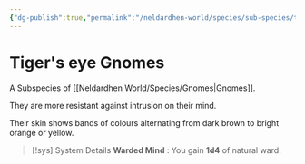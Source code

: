 ```yaml
---
{"dg-publish":true,"permalink":"/neldardhen-world/species/sub-species/tiger-s-eye-gnomes/"}
---
```


# Tiger's eye Gnomes
A Subspecies of [[Neldardhen World/Species/Gnomes\|Gnomes]].

They are more resistant against intrusion on their mind.

Their skin shows bands of colours alternating from dark brown to bright orange or yellow.

> [!sys] System Details
> **Warded Mind** : You gain **1d4** of natural ward.